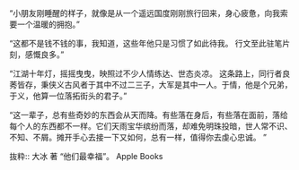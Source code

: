 
“小朋友刚睡醒的样子，就像是从一个遥远国度刚刚旅行回来，身心疲惫，向我索要一个温暖的拥抱。”

“这都不是钱不钱的事，我知道，这些年他只是习惯了如此待我。
行文至此驻笔片刻，感慨良多。”

“江湖十年灯，摇摇曳曳，映照过不少人情练达、世态炎凉。
这条路上，同行者良莠皆存，秉侠义古风者于其中不过二三子，大军是其中一人。于情，他是个兄弟，于义，他算一位落拓街头的君子。”

“这一辈子，总有些奇妙的东西会从天而降。有些落在身后，有些落在面前，落给每个人的东西都不一样。它们天雨宝华缤纷而落，却难免明珠投暗，世人常不识、不知、不屑。摊开手心去接一下又如何，总有一样，值得你去虔心忠诚。
”

抜粋:: 大冰 著  “他们最幸福”。 Apple Books  
